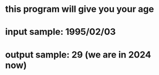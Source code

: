 # this program will give you your age

# input sample: 1995/02/03
# output sample: 29 (we are in 2024 now)
